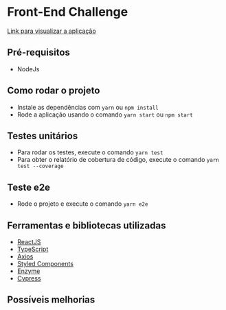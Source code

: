 # Front-End Challenge

[Link para visualizar a aplicação](personare-test-ingrid.surge.sh)

## Pré-requisitos

- NodeJs

## Como rodar o projeto

- Instale as dependências com `yarn` ou `npm install`
- Rode a aplicação usando o comando `yarn start` ou `npm start`

## Testes unitários

- Para rodar os testes, execute o comando `yarn test`
- Para obter o relatório de cobertura de código, execute o comando `yarn test --coverage`

## Teste e2e

- Rode o projeto e execute o comando `yarn e2e`

## Ferramentas e bibliotecas utilizadas

- [ReactJS](https://pt-br.reactjs.org/docs/getting-started.html)
- [TypeScript](https://www.typescriptlang.org/docs/)
- [Axios](https://axios-http.com/docs/intro)
- [Styled Components](https://styled-components.com/docs)
- [Enzyme](https://enzymejs.github.io/enzyme/)
- [Cypress](https://docs.cypress.io/guides/overview/why-cypress)

## Possíveis melhorias
